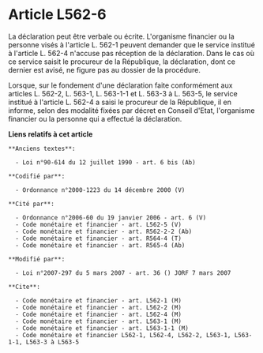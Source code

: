 # Article L562-6

La déclaration peut être verbale ou écrite. L'organisme financier ou la personne visés à l'article L. 562-1 peuvent demander
que le service institué à l'article L. 562-4 n'accuse pas réception de la déclaration. Dans le cas où ce service saisit le
procureur de la République, la déclaration, dont ce dernier est avisé, ne figure pas au dossier de la procédure.

Lorsque, sur le fondement d'une déclaration faite conformément aux articles L. 562-2, L. 563-1, L. 563-1-1 et L. 563-3 à L.
563-5, le service institué à l'article L. 562-4 a saisi le procureur de la République, il en informe, selon des modalité
fixées par décret en Conseil d'Etat, l'organisme financier ou la personne qui a effectué la déclaration.

**Liens relatifs à cet article**

	**Anciens textes**:

	  - Loi n°90-614 du 12 juillet 1990 - art. 6 bis (Ab)

	**Codifié par**:

	  - Ordonnance n°2000-1223 du 14 décembre 2000 (V)

	**Cité par**:

	  - Ordonnance n°2006-60 du 19 janvier 2006 - art. 6 (V)
	  - Code monétaire et financier - art. L562-5 (V)
	  - Code monétaire et financier - art. R562-2-2 (Ab)
	  - Code monétaire et financier - art. R564-4 (T)
	  - Code monétaire et financier - art. R565-4 (Ab)

	**Modifié par**:

	  - Loi n°2007-297 du 5 mars 2007 - art. 36 () JORF 7 mars 2007

	**Cite**:

	  - Code monétaire et financier - art. L562-1 (M)
	  - Code monétaire et financier - art. L562-2 (M)
	  - Code monétaire et financier - art. L562-4 (M)
	  - Code monétaire et financier - art. L563-1 (M)
	  - Code monétaire et financier - art. L563-1-1 (M)
	  - Code monétaire et financier L562-1, L562-4, L562-2, L563-1, L563-1-1, L563-3 à L563-5
